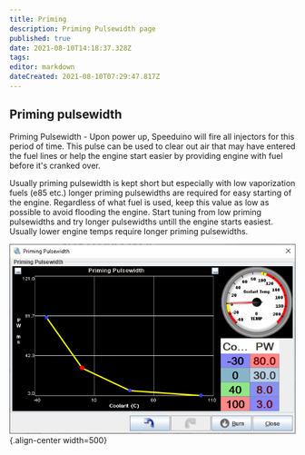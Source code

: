 ```yaml
---
title: Priming
description: Priming Pulsewidth page
published: true
date: 2021-08-10T14:18:37.328Z
tags: 
editor: markdown
dateCreated: 2021-08-10T07:29:47.817Z
---
```


Priming pulsewidth
--------

Priming Pulsewidth - Upon power up, Speeduino will fire all injectors for this period of time. This pulse can be used to clear out air that may have entered the fuel lines or help the engine start easier by providing engine with fuel before it's cranked over. 

Usually priming pulsewidth is kept short but especially with low vaporization fuels (e85 etc.) longer priming pulsewidths are required for easy starting of the engine. Regardless of what fuel is used, keep this value as low as possible to avoid flooding the engine. Start tuning from low priming pulsewidths and try longer pulsewidths untill the engine starts easiest. Usually lower engine temps require longer priming pulsewidths.

![Example priming pulse](/img/warmup/priming.png){.align-center width=500}
